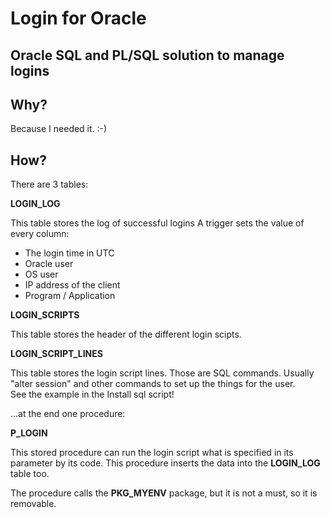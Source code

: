 # Login for Oracle

## Oracle SQL and PL/SQL solution to manage logins

## Why?
Because I needed it. :-)

## How?
There are 3 tables:

**LOGIN_LOG**   

This table stores the log of successful logins
A trigger sets the value of every column:
 * The login time in UTC
 * Oracle user
 * OS user
 * IP address of the client
 * Program / Application


**LOGIN_SCRIPTS**

This table stores the header of the different login scipts. 


**LOGIN_SCRIPT_LINES**

This table stores the login script lines. Those are SQL commands.
Usually "alter session" and other commands to set up the things for the user.<br>
See the example in the Install sql script!

...at the end one procedure:

**P_LOGIN**

This stored procedure can run the login script what is specified in its parameter by its code.
This procedure inserts the data into the **LOGIN_LOG** table too.

The procedure calls the **PKG_MYENV** package, but it is not a must, so it is removable. 
